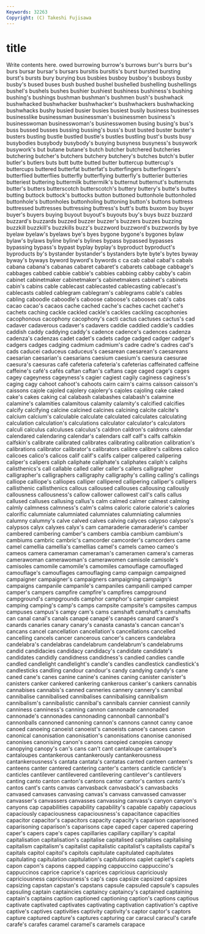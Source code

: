 ```yaml
---
Keywords: 32263 
Copyright: (C) Takeshi Fujisawa
---
```


# title

Write contents here.
owed burrowing burrow's burrows burr's burrs bur's burs bursar bursar's
bursars bursitis bursitis's burst bursted bursting burst's bursts bury burying
bus busbies busboy busboy's busboys busby busby's bused buses bush
bushed bushel bushelled bushelling bushellings bushel's bushels bushes bushier bushiest
bushiness bushiness's bushing bushing's bushings bushman bushman's bushmen bush's bushwhack
bushwhacked bushwhacker bushwhacker's bushwhackers bushwhacking bushwhacks bushy busied busier busies
busiest busily business businesses businesslike businessman businessman's businessmen business's businesswoman
businesswoman's businesswomen busing busing's bus's buss bussed busses bussing bussing's
buss's bust busted buster buster's busters busting bustle bustled bustle's
bustles bustling bust's busts busy busybodies busybody busybody's busying busyness
busyness's busywork busywork's but butane butane's butch butcher butchered butcheries
butchering butcher's butchers butchery butchery's butches butch's butler butler's butlers
buts butt butte butted butter buttercup buttercup's buttercups buttered butterfat
butterfat's butterfingers butterfingers's butterflied butterflies butterfly butterflying butterfly's butterier butteries
butteriest buttering buttermilk buttermilk's butternut butternut's butternuts butter's butters butterscotch
butterscotch's buttery buttery's butte's buttes butting buttock buttock's buttocks button
buttoned buttonhole buttonholed buttonhole's buttonholes buttonholing buttoning button's buttons buttress
buttressed buttresses buttressing buttress's butt's butts buxom buy buyer buyer's
buyers buying buyout buyout's buyouts buy's buys buzz buzzard buzzard's
buzzards buzzed buzzer buzzer's buzzers buzzes buzzing buzzkill buzzkill's buzzkills
buzz's buzzword buzzword's buzzwords by bye byelaw byelaw's byelaws bye's
byes bygone bygone's bygones bylaw bylaw's bylaws byline byline's bylines
bypass bypassed bypasses bypassing bypass's bypast byplay byplay's byproduct byproduct's
byproducts by's bystander bystander's bystanders byte byte's bytes byway byway's
byways byword byword's bywords c ca cab cabal cabal's cabals
cabana cabana's cabanas cabaret cabaret's cabarets cabbage cabbage's cabbages cabbed
cabbie cabbie's cabbies cabbing cabby cabby's cabin cabinet cabinetmaker cabinetmaker's
cabinetmakers cabinet's cabinets cabin's cabins cable cablecast cablecasted cablecasting cablecast's
cablecasts cabled cablegram cablegram's cablegrams cable's cables cabling caboodle caboodle's
caboose caboose's cabooses cab's cabs cacao cacao's cacaos cache cached
cache's caches cachet cachet's cachets caching cackle cackled cackle's cackles
cackling cacophonies cacophonous cacophony cacophony's cacti cactus cactuses cactus's cad
cadaver cadaverous cadaver's cadavers caddie caddied caddie's caddies caddish caddy
caddying caddy's cadence cadence's cadences cadenza cadenza's cadenzas cadet cadet's
cadets cadge cadged cadger cadger's cadgers cadges cadging cadmium cadmium's
cadre cadre's cadres cad's cads caducei caduceus caduceus's caesarean caesarean's
caesareans caesarian caesarian's caesarians caesium caesium's caesura caesurae caesura's caesuras
café cafeteria cafeteria's cafeterias caffeinated caffeine caffeine's café's cafés caftan
caftan's caftans cage caged cage's cages cagey cageyness cageyness's cagier
cagiest cagily caginess caginess's caging cagy cahoot cahoot's cahoots cairn
cairn's cairns caisson caisson's caissons cajole cajoled cajolery cajolery's cajoles
cajoling cake caked cake's cakes caking cal calabash calabashes calabash's
calamine calamine's calamities calamitous calamity calamity's calcified calcifies calcify calcifying
calcine calcined calcines calcining calcite calcite's calcium calcium's calculable calculate
calculated calculates calculating calculation calculation's calculations calculator calculator's calculators calculi
calculus calculuses calculus's caldron caldron's caldrons calendar calendared calendaring calendar's
calendars calf calf's calfs calfskin calfskin's calibrate calibrated calibrates calibrating
calibration calibration's calibrations calibrator calibrator's calibrators calibre calibre's calibres calico
calicoes calico's calicos calif calif's califs caliper calipered calipering caliper's
calipers caliph caliphate caliphate's caliphates caliph's caliphs calisthenics's call callable
called caller caller's callers calligrapher calligrapher's calligraphers calligraphy calligraphy's calling
calling's callings calliope calliope's calliopes calliper callipered callipering calliper's callipers
callisthenic callisthenics callous calloused callouses callousing callously callousness callousness's callow
callower callowest call's calls callus callused calluses callusing callus's calm
calmed calmer calmest calming calmly calmness calmness's calm's calms caloric
calorie calorie's calories calorific calumniate calumniated calumniates calumniating calumnies calumny
calumny's calve calved calves calving calyces calypso calypso's calypsos calyx
calyxes calyx's cam camaraderie camaraderie's camber cambered cambering camber's cambers
cambia cambium cambium's cambiums cambric cambric's camcorder camcorder's camcorders came
camel camellia camellia's camellias camel's camels cameo cameo's cameos camera
cameraman cameraman's cameramen camera's cameras camerawoman camerawoman's camerawomen camisole camisole's
camisoles camomile camomile's camomiles camouflage camouflaged camouflage's camouflages camouflaging camp
campaign campaigned campaigner campaigner's campaigners campaigning campaign's campaigns campanile campanile's
campaniles campanili camped camper camper's campers campfire campfire's campfires campground
campground's campgrounds camphor camphor's campier campiest camping camping's camp's camps
campsite campsite's campsites campus campuses campus's campy cam's cams camshaft
camshaft's camshafts can canal canal's canals canapé canapé's canapés canard
canard's canards canaries canary canary's canasta canasta's cancan cancan's cancans
cancel cancellation cancellation's cancellations cancelled cancelling cancels cancer cancerous cancer's
cancers candelabra candelabra's candelabras candelabrum candelabrum's candelabrums candid candidacies candidacy
candidacy's candidate candidate's candidates candidly candidness candidness's candied candies candle
candled candlelight candlelight's candle's candles candlestick candlestick's candlesticks candling candour
candour's candy candying candy's cane caned cane's canes canine canine's
canines caning canister canister's canisters canker cankered cankering cankerous canker's
cankers cannabis cannabises cannabis's canned canneries cannery cannery's cannibal cannibalise
cannibalised cannibalises cannibalising cannibalism cannibalism's cannibalistic cannibal's cannibals cannier canniest
cannily canniness canniness's canning cannon cannonade cannonaded cannonade's cannonades cannonading
cannonball cannonball's cannonballs cannoned cannoning cannon's cannons cannot canny canoe
canoed canoeing canoeist canoeist's canoeists canoe's canoes canon canonical canonisation
canonisation's canonisations canonise canonised canonises canonising canon's canons canopied canopies
canopy canopying canopy's can's cans can't cant cantaloupe cantaloupe's cantaloupes
cantankerous cantankerously cantankerousness cantankerousness's cantata cantata's cantatas canted canteen canteen's
canteens canter cantered cantering canter's canters canticle canticle's canticles cantilever
cantilevered cantilevering cantilever's cantilevers canting canto canton canton's cantons cantor
cantor's cantors canto's cantos cant's cants canvas canvasback canvasback's canvasbacks
canvased canvases canvasing canvas's canvass canvassed canvasser canvasser's canvassers canvasses
canvassing canvass's canyon canyon's canyons cap capabilities capability capability's capable
capably capacious capaciously capaciousness capaciousness's capacitance capacities capacitor capacitor's capacitors
capacity capacity's caparison caparisoned caparisoning caparison's caparisons cape caped caper
capered capering caper's capers cape's capes capillaries capillary capillary's capital
capitalisation capitalisation's capitalise capitalised capitalises capitalising capitalism capitalism's capitalist capitalistic
capitalist's capitalists capital's capitals capitol capitol's capitols capitulate capitulated capitulates
capitulating capitulation capitulation's capitulations caplet caplet's caplets capon capon's capons
capped capping cappuccino cappuccino's cappuccinos caprice caprice's caprices capricious capriciously
capriciousness capriciousness's cap's caps capsize capsized capsizes capsizing capstan capstan's
capstans capsule capsuled capsule's capsules capsuling captain captaincies captaincy captaincy's
captained captaining captain's captains caption captioned captioning caption's captions captious
captivate captivated captivates captivating captivation captivation's captive captive's captives captivities
captivity captivity's captor captor's captors capture captured capture's captures capturing
car caracul caracul's carafe carafe's carafes caramel caramel's caramels carapace
